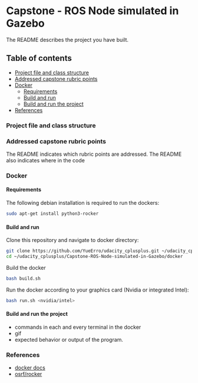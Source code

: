 # Capstone - ROS Node simulated in Gazebo
The README describes the project you have built.

## Table of contents
* [Project file and class structure](#Project-file-and-class-structure)
* [Addressed capstone rubric points](#Addressed-capstone-rubric-points)
* [Docker](#Docker)
  * [Requirements](#Requirements)
  * [Build and run](#Build-and-run)
  * [Build and run the project](#Build-and-run-the-project)
* [References](#References)

### Project file and class structure

### Addressed capstone rubric points
The README indicates which rubric points are addressed. The README also indicates where in the code

### Docker
#### Requirements
The following debian installation is required to run the dockers:
```sh
sudo apt-get install python3-rocker
```
#### Build and run
Clone this repository and navigate to docker directory:
```sh
git clone https://github.com/YueErro/udacity_cplusplus.git ~/udacity_cplusplus
cd ~/udacity_cplusplus/Capstone-ROS-Node-simulated-in-Gazebo/docker
```
Build the docker
```sh
bash build.sh
```
Run the docker according to your graphics card (Nvidia or integrated Intel):
```sh
bash run.sh <nvidia/intel>
```

#### Build and run the project
* commands in each and every terminal in the docker
* gif
* expected behavior or output of the program.

### References
* [docker docs](https://docs.docker.com/engine/install/ubuntu/)
* [osrf/rocker](https://github.com/osrf/rocker)